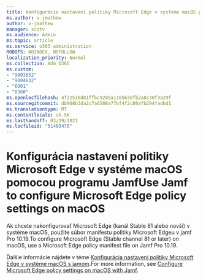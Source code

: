```yaml
---
title: Konfigurácia nastavení politiky Microsoft Edge v systéme macOS pomocou programu Jamf
ms.author: v-jmathew
author: v-jmathew
manager: scotv
ms.audience: Admin
ms.topic: article
ms.service: o365-administration
ROBOTS: NOINDEX, NOFOLLOW
localization_priority: Normal
ms.collection: Adm_O365
ms.custom:
- "9003852"
- "9004632"
- "6901"
- "8360"
ms.openlocfilehash: 4f22518d81ffbc9205a1185638fb2a8c30f3a29f
ms.sourcegitcommit: db908b3da2c7a6508a77bf4f2c80afb294fadbd1
ms.translationtype: MT
ms.contentlocale: sk-SK
ms.lasthandoff: 03/29/2021
ms.locfileid: "51403470"
---
```

# <a name="use-jamf-to-configure-microsoft-edge-policy-settings-on-macos"></a><span data-ttu-id="69057-102">Konfigurácia nastavení politiky Microsoft Edge v systéme macOS pomocou programu Jamf</span><span class="sxs-lookup"><span data-stu-id="69057-102">Use Jamf to configure Microsoft Edge policy settings on macOS</span></span>

<span data-ttu-id="69057-103">Ak chcete nakonfigurovať Microsoft Edge (kanál Stable 81 alebo novší) v systéme macOS, použite súbor manifestu politiky Microsoft Edgeu v jamf Pro 10.19.</span><span class="sxs-lookup"><span data-stu-id="69057-103">To configure Microsoft Edge (Stable channel 81 or later) on macOS, use a Microsoft Edge policy manifest file on Jamf Pro 10.19.</span></span>

<span data-ttu-id="69057-104">Ďalšie informácie nájdete v téme [Konfigurácia nastavení politiky Microsoft Edge v systéme macOS s jamom](https://go.microsoft.com/fwlink/?linkid=2134761).</span><span class="sxs-lookup"><span data-stu-id="69057-104">For more information, see [Configure Microsoft Edge policy settings on macOS with Jamf](https://go.microsoft.com/fwlink/?linkid=2134761).</span></span>
